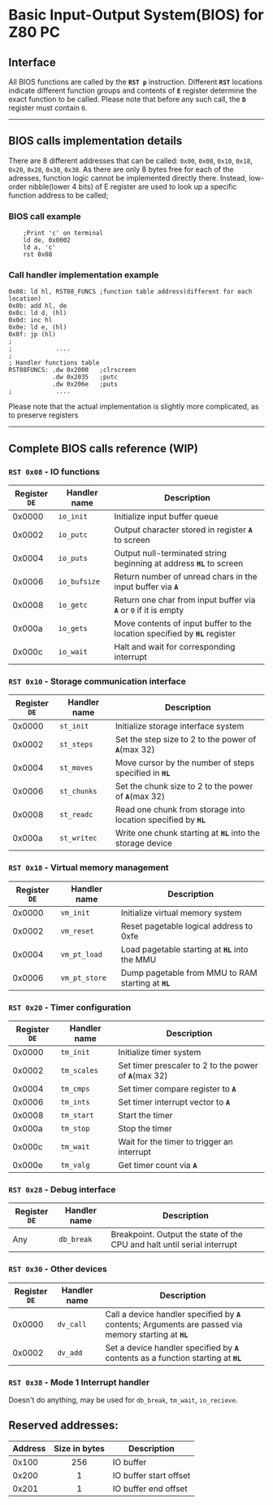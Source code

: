 # Basic Input-Output System(BIOS) for Z80 PC

## Interface

All BIOS functions are called by the **`RST p`** instruction. Different **`RST`** locations indicate different function groups and contents of **`E`** register determine the exact function to be called. Please note that before any such call, the **`D`** register must contain `0`.
***

## BIOS calls implementation details

There are 8 different addresses that can be called: `0x00`, `0x08`, `0x10`, `0x18`, `0x20`, `0x28`, `0x30`, `0x38`. As there are only 8 bytes free for each of the adresses, function logic cannot be implemented directly there. Instead, low-order nibble(lower 4 bits) of E register are used to look up a specific function address to be called;

### BIOS call example

```armasm
    ;Print 'c' on terminal
    ld de, 0x0002
    ld a, 'c'
    rst 0x08
```

### Call handler implementation example

```armasm
0x08: ld hl, RST08_FUNCS ;function table address(different for each location)
0x0b: add hl, de
0x0c: ld d, (hl)
0x0d: inc hl
0x0e: ld e, (hl)
0x0f: jp (hl)
;
;            ....
;
; Handler functions table
RST08FUNCS: .dw 0x2000   ;clrscreen
            .dw 0x2035   ;putc
            .dw 0x206e   ;puts
;            ....

```

Please note that the actual implementation is slightly more complicated, as to preserve registers

***

## Complete BIOS calls reference (WIP)

### `RST 0x08` - IO functions

| Register `DE` | Handler name | Description |
|---------------|--------------|-------------|
|0x0000         |`io_init`     | Initialize input buffer queue |
|0x0002         |`io_putc`     | Output character stored in register **`A`** to screen|
|0x0004         |`io_puts`     | Output null-terminated string beginning at address **`HL`** to screen |
|0x0006         |`io_bufsize`  | Return number of unread chars in the input buffer via **`A`** |
|0x0008         |`io_getc`     | Return one char from input buffer via **`A`** or `0` if it is empty |
|0x000a         |`io_gets`     | Move contents of input buffer to the location specified by **`HL`** register  |
|0x000c         |`io_wait`     | Halt and wait for corresponding interrupt  |

### `RST 0x10` - Storage communication interface

| Register `DE` | Handler name | Description |
|---------------|--------------|-------------|
|0x0000         |` st_init `   | Initialize storage interface system|
|0x0002         |` st_steps `  | Set the step size to 2 to the power of **`A`**(max 32) |
|0x0004         |` st_moves `  | Move cursor by the number of steps specified in **`HL`** |
|0x0006         |` st_chunks ` | Set the chunk size to 2 to the power of **`A`**(max 32) |
|0x0008         |` st_readc `  | Read one chunk from storage into location specified by **`HL`**|
|0x000a         |` st_writec ` | Write one chunk starting at **`HL`** into the storage device |

### `RST 0x18` - Virtual memory management

| Register `DE` | Handler name  | Description |
|---------------|---------------|-------------|
|0x0000         |` vm_init `    | Initialize virtual memory system |
|0x0002         |` vm_reset `   | Reset pagetable logical address to 0xfe|
|0x0004         |` vm_pt_load ` | Load pagetable starting at **`HL`** into the MMU|
|0x0006         |` vm_pt_store `| Dump pagetable from MMU to RAM starting at **`HL`** |

### `RST 0x20` - Timer configuration

| Register `DE` | Handler name  | Description |
|---------------|---------------|-------------|
|0x0000         |` tm_init `    | Initialize timer system |
|0x0002         |` tm_scales `  | Set timer prescaler to 2 to the power of **`A`**(max 32) |
|0x0004         |` tm_cmps `    | Set timer compare register to **`A`** |
|0x0006         |` tm_ints `    | Set timer interrupt vector to **`A`** |
|0x0008         |` tm_start `   | Start the timer |
|0x000a         |` tm_stop `    | Stop the timer|
|0x000c         |` tm_wait `    | Wait for the timer to trigger an interrupt |
|0x000e         |` tm_valg `    | Get timer count via **`A`** |

### `RST 0x28` - Debug interface

| Register `DE` | Handler name  | Description |
|---------------|---------------|-------------|
|Any            |` db_break `    | Breakpoint. Output the state of the CPU and halt until serial interrupt |

### `RST 0x30` - Other devices

| Register `DE` | Handler name  | Description |
|---------------|---------------|-------------|
|0x0000         |` dv_call `| Call a device handler specified by **`A`** contents; Arguments are passed via memory starting at **`HL`** |
|0x0002         |` dv_add ` | Set a device handler specified by **`A`** contents as a function starting at **`HL`** |

### `RST 0x38` - Mode 1 Interrupt handler

Doesn't do anything, may be used for `db_break`, `tm_wait`, `io_recieve`.

## Reserved addresses:
| Address | Size in bytes | Description |
|---------|:----:|-------------|
|0x100 | 256 | IO buffer |
| 0x200 | 1 | IO buffer start offset |
| 0x201 | 1 | IO buffer end offset |